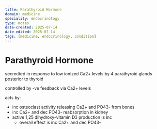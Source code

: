 ```yaml
---
title: Parathyroid Hormone
domain: medicine
speciality: endocrinology
type: notes
date-created: 2025-07-14
date-edited: 2025-07-14
tags: [medicine, endocrinology, condition]
---
```


# Parathyroid Hormone

secredted in response to low ionized Ca2+ levels by 4 parathyroid glands posterior to thyroid

controlled by -ve feedback via Ca2+ levels

acts by:
- inc osteoclast activity releasing Ca2+ and PO43- from bones
- inc Ca2+ and dec PO43- reabsorption in kidney
- active 1,25 dihydroxy-vitamin D3 production is inc
  - overall effect is inc Ca2+ and dec PO43-